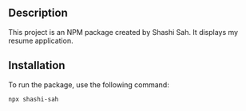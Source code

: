 ## Description
This project is an NPM package created by Shashi Sah. It displays my resume application.

## Installation
To run the package, use the following command:

```bash
npx shashi-sah
```